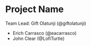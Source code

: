 # Project Name
Team Lead: Gift Olatunji (@giftolatunji)
- Erich Carrasco (@eacarrasco)
- John Clear (@LofiTurtle)
